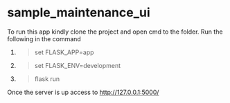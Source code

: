 # sample_maintenance_ui
To run this app kindly clone the project and open cmd to the folder.
Run the following in the command
1. > set FLASK_APP=app
2. > set FLASK_ENV=development
3. > flask run

Once the server is up access to http://127.0.0.1:5000/
